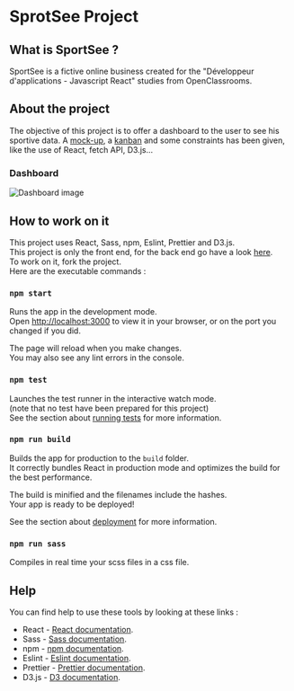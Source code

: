 # SprotSee Project

## What is SportSee ?

SportSee is a fictive online business created for the "Développeur d'applications - Javascript React" studies from OpenClassrooms.

## About the project

The objective of this project is to offer a dashboard to the user to see his sportive data. A [mock-up](https://www.figma.com/design/BMomGVZqLZb811mDMShpLu/UI-design-Sportify-FR?node-id=0-1&t=1dfLM3YkMAdmZkdz-0), a [kanban](https://openclassrooms.notion.site/Tableau-de-bord-SportSee-6686aa4b5f44417881a4884c9af5669e) and some constraints has been given, like the use of React, fetch API, D3.js...

### Dashboard

![Dashboard image](https://github.com/Antonin81/sportsee-front/assets/78850000/ec1ffdc9-8f1a-428c-8053-ed6d2adf03c0)


## How to work on it

This project uses React, Sass, npm, Eslint, Prettier and D3.js.\
This project is only the front end, for the back end go have a look [here](https://github.com/OpenClassrooms-Student-Center/P9-front-end-dashboard).\
To work on it, fork the project.\
Here are the executable commands :

### `npm start`

Runs the app in the development mode.\
Open [http://localhost:3000](http://localhost:3000) to view it in your browser, or on the port you changed if you did.

The page will reload when you make changes.\
You may also see any lint errors in the console.

### `npm test`

Launches the test runner in the interactive watch mode.\
(note that no test have been prepared for this project)\
See the section about [running tests](https://facebook.github.io/create-react-app/docs/running-tests) for more information.

### `npm run build`

Builds the app for production to the `build` folder.\
It correctly bundles React in production mode and optimizes the build for the best performance.

The build is minified and the filenames include the hashes.\
Your app is ready to be deployed!

See the section about [deployment](https://facebook.github.io/create-react-app/docs/deployment) for more information.

### `npm run sass`

Compiles in real time your scss files in a css file.

## Help

You can find help to use these tools by looking at these links :

- React - [React documentation](https://react.dev).
- Sass - [Sass documentation](https://sass-lang.com/documentation/).
- npm - [npm documentation](https://docs.npmjs.com).
- Eslint - [Eslint documentation](https://eslint.org/docs/latest/).
- Prettier - [Prettier documentation](https://prettier.io/docs/en/).
- D3.js - [D3 documentation](https://d3js.org/getting-started).
